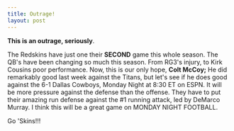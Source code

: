 ```yaml
---
title: Outrage!
layout: post
---
```


**This is an outrage, seriously**.

The Redskins have just one their **SECOND** game this whole season. The QB's have been changing so much this season. From RG3's injury, to Kirk Cousins poor performance. Now, this is our only hope, **Colt McCoy;** He did remarkably good last week against the Titans, but let's see if he does good against the 6-1 Dallas Cowboys, Monday Night at 8:30 ET on ESPN. It will be more pressure against the defense than the offense. They have to put their amazing run defense against the #1 running attack, led by DeMarco Murray. I think this will be a great game on MONDAY NIGHT FOOTBALL.

Go 'Skins!!!
